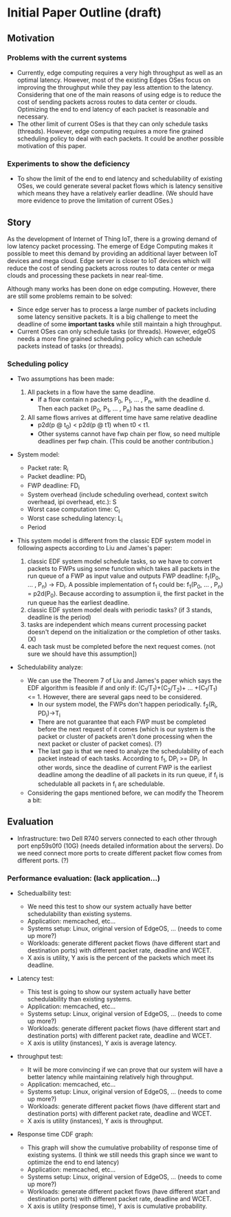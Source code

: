 # Initial Paper Outline (draft)

## Motivation

### Problems with the current systems
+ Currently, edge computing requires a very high throughput as well as an optimal latency. However, most of the existing Edges OSes focus on improving the throughput while they pay less attention to the latency. Considering that one of the main reasons of using edge is to reduce the cost of sending packets across routes to data center or clouds. Optimizing the end to end latency of each packet is reasonable and necessary.
+ The other limit of current OSes is that they can only schedule tasks (threads). However, edge computing requires a more fine grained scheduling policy to deal with each packets. It could be another possible motivation of this paper.

### Experiments to show the deficiency
+ To show the limit of the end to end latency and schedulability of existing OSes, we could generate several packet flows which is latency sensitive which means they have a relatively earlier deadline. (We should have more evidence to prove the limitation of current OSes.)

## Story

As the development of Internet of Thing IoT, there is a growing demand of low latency packet processing. The emerge of Edge Computing makes it possible to meet this demand by providing an additional layer between IoT devices and mega cloud. Edge server is closer to IoT devices which will reduce the cost of sending packets across routes to data center or mega clouds and processing these packets in near real-time. 

Although many works has been done on edge computing. However, there are still some problems remain to be solved: 

+ Since edge server has to process a large number of packets including some latency sensitive packets. It is a big challenge to meet the deadline of some **important tasks** while still maintain a high throughput.
+ Current OSes can only schedule tasks (or threads). However, edgeOS needs a more fine grained scheduling policy which can schedule packets instead of tasks (or threads).

### Scheduling policy 
+ Two assumptions has been made:
	1. All packets in a flow have the same deadline.
		+ If a flow contain n packets P<sub>0</sub>, P<sub>1</sub>, ... , P<sub>n</sub>, with the deadline d. Then each packet (P<sub>0</sub>, P<sub>1</sub>, ... , P<sub>n</sub>) has the same deadline d.
	2. All same flows arrives at different time have same relative deadline
		+ p2d(p @ t<sub>0</sub>) < p2d(p @ t1) when t0 < t1. 
		+ Other systems cannot have fwp chain per flow, so need multiple deadlines per fwp chain. (This could be another contribution.)

+ System model:
	+ Packet rate: R<sub>i</sub>
	+ Packet deadline: PD<sub>i</sub>
	+ FWP deadline: FD<sub>i</sub>
	+ System overhead (include scheduling overhead, context switch overhead, ipi overhead, etc.): S
	+ Worst case computation time: C<sub>i</sub>
	+ Worst case scheduling latency: L<sub>i</sub>
	+ Period 

+ This system model is different from the classic EDF system model in following aspects according to Liu and James's paper:
	1. classic EDF system model schedule tasks, so we have to convert packets to FWPs using some function which takes all packets in the run queue of a FWP as input value and outputs FWP deadline: f<sub>1</sub>(P<sub>0</sub>, ... , P<sub>n</sub>) -> FD<sub>i</sub>. A possible implementation of f<sub>1</sub> could be: f<sub>1</sub>(P<sub>0</sub>, ... , P<sub>n</sub>) = p2d(P<sub>0</sub>). Because according to assumption ii, the first packet in the run queue has the earliest deadline.
	2. classic EDF system model deals with periodic tasks? (if 3 stands, deadline is the period)
	3. tasks are independent which means current processing packet doesn't depend on the initialization or the completion of other tasks. (X)
	4. each task must be completed before the next request comes. (not sure we should have this assumption])

+ Schedulability analyze:
	+ We can use the Theorem 7 of Liu and James's paper which says the EDF algorithm is feasible if and only if: (C<sub>1</sub>/T<sub>1</sub>)+(C<sub>2</sub>/T<sub>2</sub>)+ ... +(C<sub>1</sub>/T<sub>1</sub>) <= 1. However, there are several gaps need to be considered.
		+ In our system model, the FWPs don't happen periodically. f<sub>2</sub>(R<sub>i</sub>, PD<sub>i</sub>)->T<sub>i</sub>	
		+ There are not guarantee that each FWP must be completed before the next request of it comes (which is our system is the packet or cluster of packets aren't done processing when the next packet or cluster of packet comes). (?) 
		+ The last gap is that we need to analyze the schedulability of each packet instead of each tasks. According to f<sub>1</sub>, DP<sub>i</sub> >= DP<sub>i</sub>. In other words, since the deadline of current FWP is the earliest deadline among the deadline of all packets in its run queue, if f<sub>i</sub> is schedulable all packets in f<sub>i</sub> are schedulable.
	+ Considering the gaps mentioned before, we can modify the Theorem a bit: 

## Evaluation
+ Infrastructure: two Dell R740 servers connected to each other through port enp59s0f0 (10G) (needs detailed information about the servers). Do we need connect more ports to create different packet flow comes from different ports. (?)

### Performance evaluation: (lack application...)
+ Schedualbility test: 
	+ We need this test to show our system actually have better schedulability than existing systems.
	+ Application: memcached, etc...
	+ Systems setup: Linux, original version of EdgeOS, ... (needs to come up more?)
	+ Workloads: generate different packet flows (have different start and destination ports) with different packet rate, deadline and WCET.
	+ X axis is utility, Y axis is the percent of the packets which meet its deadline.

+ Latency test: 
	+ This test is going to show our system actually have better schedulability than existing systems.
	+ Application: memcached, etc...
	+ Systems setup: Linux, original version of EdgeOS, ... (needs to come up more?)
	+ Workloads: generate different packet flows (have different start and destination ports) with different packet rate, deadline and WCET.
	+ X axis is utility (instances), Y axis is average latency.

+ throughput test:
	+ It will be more convincing if we can prove that our system will have a better latency while maintaining relatively high throughput.
	+ Application: memcached, etc...
	+ Systems setup: Linux, original version of EdgeOS, ... (needs to come up more?)
	+ Workloads: generate different packet flows (have different start and destination ports) with different packet rate, deadline and WCET.
	+ X axis is utility (instances), Y axis is throughput.

+ Response time CDF graph:
	+ This graph will show the cumulative probability of response time of existing systems. (I think we still needs this graph since we want to optimize the end to end latency)
	+ Application: memcached, etc...
	+ Systems setup: Linux, original version of EdgeOS, ... (needs to come up more?)
	+ Workloads: generate different packet flows (have different start and destination ports) with different packet rate, deadline and WCET.
	+ X axis is utility (response time), Y axis is cumulative probability.